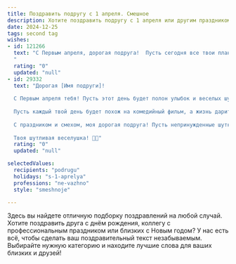 ```yaml
---
title: Поздравить подругу с 1 апреля. Смешное
description: Хотите поздравить подругу с 1 апреля или другим праздником? Наш ИИ создаст незабываемое поздравление, а вы обязательно выделитесь среди других.  
date: 2024-12-25
tags: second tag
wishes:
- id: 121266
  text: "С Первым апреля, дорогая подруга!  Пусть сегодня все твои планы рухнут, как карточный домик, но только от смеха!  Желаю тебе океан позитива, море веселья и столько шуток, что живот будет болеть от хохота!  И помни: даже если тебя сегодня обманут — это всего лишь первый шаг к тому, чтобы стать настоящим мастером юмора!
  "
  rating: "0"
  updated: "null"
- id: 29332
  text: "Дорогая [Имя подруги]!
  
  С Первым апреля тебя! Пусть этот день будет полон улыбок и веселых шуток, как твои истории о том, как ты пыталась научить кота танцевать! Желаю, чтобы все твои желания сбывались так же легко, как ты ускользаешь от рук домашней работы!
  
  Пусть каждый твой день будет похож на комедийный фильм, а жизнь дарит сюрпризы, только те, которые ты сама хочешь. Не забывай смеяться над собой – это самый верный способ остаться на высоте!
  
  С праздником и смехом, моя дорогая подруга! Пусть непринужденные шутки и искренний смех сопровождают нас всегда!
  
  Твоя шутливая веселушка! 🎉😄"
  rating: "0"
  updated: "null"

selectedValues:
  recipients: "podrugu"
  holidays: "s-1-aprelya"
  professions: "ne-vazhno"
  style: "smeshnoje"

---
```


Здесь вы найдете отличную подборку поздравлений на любой случай.
Хотите поздравить друга с днём рождения, коллегу с профессиональным праздником или близких с Новым годом? У нас есть всё, чтобы сделать ваш поздравительный текст незабываемым. Выбирайте нужную категорию и находите лучшие слова для ваших близких и друзей!
